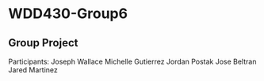 # WDD430-Group6

## Group Project

Participants:
Joseph Wallace
Michelle Gutierrez
Jordan Postak
Jose Beltran
Jared Martinez

